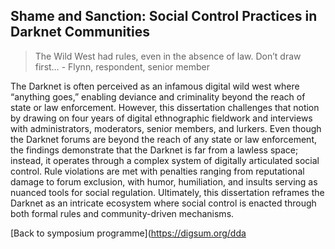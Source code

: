 ## Shame and Sanction: Social Control Practices in Darknet Communities 

> The Wild West had rules, even in the absence of law. Don’t draw first… - Flynn, respondent, senior member

The Darknet is often perceived as an infamous digital wild west where “anything goes,” enabling deviance and criminality beyond the reach of state or law enforcement. However, this dissertation challenges that notion by drawing on four years of digital ethnographic fieldwork and interviews with administrators, moderators, senior members, and lurkers. Even though the Darknet forums are beyond the reach of any state or law enforcement, the findings demonstrate that the Darknet is far from a lawless space; instead, it operates through a complex system of digitally articulated social control. Rule violations are met with penalties ranging from reputational damage to forum exclusion, with humor, humiliation, and insults serving as nuanced tools for social regulation. Ultimately, this dissertation reframes the Darknet as an intricate ecosystem where social control is enacted through both formal rules and community-driven mechanisms.

[Back to symposium programme](https://digsum.org/dda